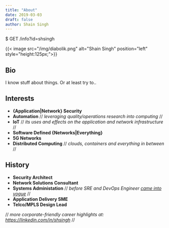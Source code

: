 ```yaml
---
title: "About"
date: 2019-03-03
draft: false
author: Shain Singh
---
```


$ GET /info?id=shsingh

{{< image src="/img/diabolik.png" alt="Shain Singh" position="left" style="height:125px;">}}

## Bio

I know stuff about things. Or at least try to..

## Interests

- **{Application|Network} Security**
- **Automation** // *leveraging quality/operations research into computing* //
- **IoT** // *its uses and effects on the application and network infrastructure* //
- **Software Defined {Networks|Everything}**
- **5G Networks**
- **Distributed Computing** // *clouds, containers and everything in between* //

## History

- **Security Architect**
- **Network Solutions Consultant**
- **Systems Administation** // *before SRE and DevOps Engineer* [*came into vogue*](https://www.youtube.com/watch?v=BRmFYJx28V0) //
- **Application Delivery SME**
- **Telco/MPLS Design Lead**

// *more corporate-friendly career highlights at: https://linkedin.com/in/shsingh* //

